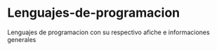 # Lenguajes-de-programacion
Lenguajes de programacion con su respectivo afiche e informaciones generales
